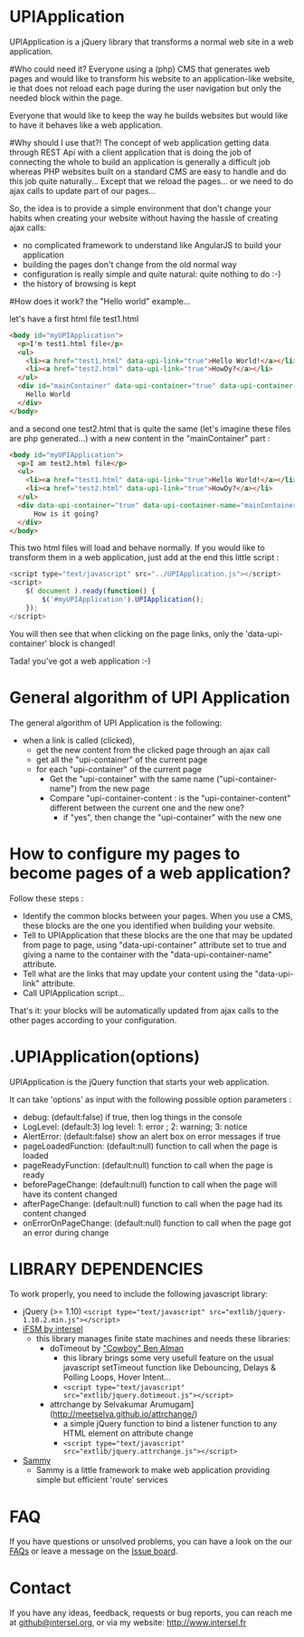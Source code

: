 # UPIApplication
UPIApplication is a jQuery library that transforms a normal web site in a web application.

#Who could need it?
Everyone using a (php) CMS that generates web pages and would like to transform his website to an application-like website, ie that does not reload each page during the user navigation but only the needed block within the page.

Everyone that would like to keep the way he builds websites but would like to have it behaves like a web application.

#Why should I use that?!
The concept of web application getting data through REST Api with a client application that is doing the job of connecting the whole 
to build an application is generally a difficult job whereas PHP websites built on a standard CMS are easy to handle and do this job quite naturally...
Except that we reload the pages... or we need to do ajax calls to update part of our pages...

So, the idea is to provide a simple environment that don't change your habits when creating your website without having the hassle of creating ajax calls:
* no complicated framework to understand like AngularJS to build your application
* building the pages don't change from the old normal way
* configuration is really simple and quite natural: quite nothing to do :-)
* the history of browsing is kept


#How does it work? the "Hello world" example...

let's have a first html file test1.html 
```html
<body id="myUPIApplication">
  <p>I'm test1.html file</p>
  <ul>
  	<li><a href="test1.html" data-upi-link="true">Hello World!</a></li>
  	<li><a href="test2.html" data-upi-link="true">HowDy?</a></li>
  </ul>
  <div id="mainContainer" data-upi-container="true" data-upi-container-name="mainContainer" data-upi-container-content="helloWorld">
  	Hello World
  </div>
</body>
```

and a second one test2.html that is quite the same (let's imagine these files are php generated...) with a new content in the "mainContainer" part :
```html
<body id="myUPIApplication">
  <p>I am test2.html file</p>
  <ul>
  	<li><a href="test1.html" data-upi-link="true">Hello World!</a></li>
  	<li><a href="test2.html" data-upi-link="true">HowDy?</a></li>
  </ul>
  <div data-upi-container="true" data-upi-container-name="mainContainer" data-upi-container-content="HowDy?">
	  How is it going?
  </div>
</body>
```

This two html files will load and behave normally. If you would like to transform them in a web application, just add at the end this little script :

```javascript
<script type="text/javascript" src="../UPIApplication.js"></script>
<script>
	$( document ).ready(function() {
		$('#myUPIApplication').UPIApplication();
	});
</script>
```

You will then see that when clicking on the page links, only the 'data-upi-container' block is changed! 

Tada! you've got a web application :-)

General algorithm of UPI Application
====================================

The general algorithm of UPI Application is the following:
* when a link is called (clicked), 
  * get the new content from the clicked page through an ajax call
  * get all the "upi-container" of the current page
  * for each "upi-container" of the current page
    * Get the "upi-container" with the same name ("upi-container-name") from the new page
    * Compare "upi-container-content : is the "upi-container-content" different between the current one and the new one?
      * if "yes", then change the "upi-container" with the new one

How to configure my pages to become pages of a web application?
===============================================================

Follow these steps :
* Identify the common blocks between your pages. When you use a CMS, these blocks are the one you identified when building your website.
* Tell to UPIApplication that these blocks are the one that may be updated from page to page, using "data-upi-container" attribute set to true and giving a name to the container with the "data-upi-container-name" attribute.
* Tell what are the links that may update your content using the "data-upi-link" attribute.
* Call UPIApplication script...

That's it: your blocks will be automatically updated from ajax calls to the other pages according to your configuration.


.UPIApplication(options)
========================

UPIApplication is the jQuery function that starts your web application.

It can take 'options' as input with the following possible option parameters :
* debug: (default:false) if true, then log things in the console
* LogLevel: (default:3) log level: 1: error ; 2: warning; 3: notice
* AlertError: (default:false) show an alert box on error messages if true
* pageLoadedFunction: (default:null) function to call when the page is loaded
* pageReadyFunction: (default:null) function to call when the page is ready
* beforePageChange: (default:null) function to call when the page will have its content changed
* afterPageChange: (default:null) function to call when the page had its content changed
* onErrorOnPageChange: (default:null) function to call when the page got an error during change
  


LIBRARY DEPENDENCIES
====================
To work properly, you need to include the following javascript library:
* jQuery (>= 1.10) `<script type="text/javascript" src="extlib/jquery-1.10.2.min.js"></script>`
* [iFSM by intersel](https://github.com/intersel/iFSM/)
  * this library manages finite state machines and needs these libraries:
    * doTimeout by ["Cowboy" Ben Alman](http://benalman.com/projects/jquery-dotimeout-plugin/)
	  * this library brings some very usefull feature on the usual javascript setTimeout function like Debouncing, Delays & Polling Loops, Hover Intent...
	  * `<script type="text/javascript" src="extlib/jquery.dotimeout.js"></script>`
    * attrchange by Selvakumar Arumugam](http://meetselva.github.io/attrchange/) 
	  * a simple jQuery function to bind a listener function to any HTML element on attribute change
	  * `<script type="text/javascript" src="extlib/jquery.attrchange.js"></script>`
* [Sammy](http://sammyjs.org/)
  * Sammy is a little framework to make web application providing simple but efficient 'route' services

FAQ
===

If you have questions or unsolved problems, you can have a look on the our [FAQs](https://github.com/intersel/UPIApplication/wiki) 
or leave a message on the [Issue board](https://github.com/intersel/UPIApplication/issues).


Contact
=======
If you have any ideas, feedback, requests or bug reports, you can reach me at github@intersel.org, 
or via my website: http://www.intersel.fr
